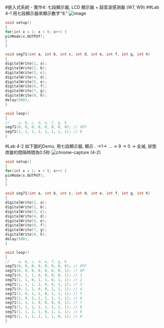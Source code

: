 #嵌入式系統 - 實作4: 七段顯示器, LCD 顯示器 + 超音波感測器 (W7, W9)
##Lab 4-1 用七段顯示器來顯示數字"8."
![image](https://user-images.githubusercontent.com/89329299/137610615-6c96ecd8-3514-41bf-8a1a-6ec3d829f9eb.png)
````C
void setup()
{
for(int x = 1; x < 9; x++) {
pinMode(x,OUTPUT);
}
}

void seg71(int a, int b, int c, int d, int e, int f, int g, int h)
{
digitalWrite(1, a);
digitalWrite(2, b);
digitalWrite(3, c);
digitalWrite(4, d);
digitalWrite(5, e);
digitalWrite(6, f);
digitalWrite(7, g);
digitalWrite(8, h);
delay(500);
}

void loop()
{
//    a, b, c, d, e, f, g, h
seg71(0, 0, 0, 0, 0, 0, 0, 0); // OFF
seg71(1, 1, 1, 1, 1, 1, 1, 1); // 8
}
````
#Lab 4-2 如下圖的Demo, 用七段顯示器, 顯示 . →1→ ... → 9 → 0 → 全滅, 狀態改變的間隔時間為0.5秒
![chrome-capture (4-2)](https://user-images.githubusercontent.com/89329299/137611068-d80f7191-0dd5-4d16-b71d-bc5f79154550.gif)
````C
void setup()
{
for(int x = 1; x < 9; x++) {
pinMode(x,OUTPUT);
}
}

void seg71(int a, int b, int c, int d, int e, int f, int g, int h)
{
digitalWrite(1, a);
digitalWrite(2, b);
digitalWrite(3, c);
digitalWrite(4, d);
digitalWrite(5, e);
digitalWrite(6, f);
digitalWrite(7, g);
digitalWrite(8, h);
delay(500);
}

void loop()
{
//    a, b, c, d, e, f, g, h
seg71(0, 0, 0, 0, 0, 0, 0, 0); // OFF
seg71(0, 0, 0, 0, 0, 0, 0, 1); // OP
seg71(0, 1, 1, 0, 0, 0, 0, 1); // 1
seg71(1, 1, 0, 1, 1, 0, 1, 1); // 2  
seg71(1, 1, 1, 1, 0, 0, 1, 1); // 3  
seg71(0, 1, 1, 0, 0, 1, 1, 1); // 4  
seg71(1, 0, 1, 1, 0, 1, 1, 1); // 5 
seg71(1, 0, 1, 1, 1, 1, 1, 1); // 6
seg71(1, 1, 1, 0, 0, 0, 0, 1); // 7
seg71(1, 1, 1, 1, 1, 1, 1, 1); // 8
seg71(1, 1, 1, 1, 0, 1, 1, 1); // 9
seg71(1, 1, 1, 1, 1, 1, 0, 1); // 0
}
````
